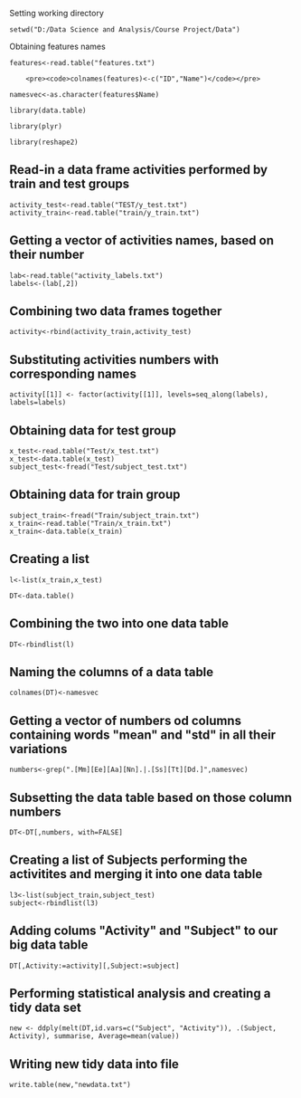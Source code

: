 Setting working directory

<pre><code>setwd("D:/Data Science and Analysis/Course Project/Data")
</code></pre>

Obtaining features names

<pre><code>features<-read.table("features.txt")</code></pre>
        <pre><code>colnames(features)<-c("ID","Name")</code></pre>

<pre><code>namesvec<-as.character(features$Name)</code></pre>


<pre><code>library(data.table)</code></pre>

<pre><code>library(plyr)</code></pre>

<pre><code>library(reshape2)
</code></pre>

## Read-in a data frame activities performed by train and test groups

<pre><code>activity_test<-read.table("TEST/y_test.txt")
activity_train<-read.table("train/y_train.txt")
</code></pre>
## Getting a vector of activities names, based on their number

<pre><code>lab<-read.table("activity_labels.txt")
labels<-(lab[,2])
</code></pre>
## Combining two data frames together

<pre><code>activity<-rbind(activity_train,activity_test)
</code></pre>
## Substituting activities numbers with corresponding names

<pre><code>activity[[1]] <- factor(activity[[1]], levels=seq_along(labels), labels=labels)
</code></pre>
## Obtaining data for test group

<pre><code>x_test<-read.table("Test/x_test.txt")
x_test<-data.table(x_test)
subject_test<-fread("Test/subject_test.txt")
</code></pre>
## Obtaining data for train group

<pre><code>subject_train<-fread("Train/subject_train.txt")
x_train<-read.table("Train/x_train.txt")
x_train<-data.table(x_train)
</code></pre>
## Creating a list

<pre><code>l<-list(x_train,x_test)

DT<-data.table()
</code></pre>
## Combining the two into one data table

<pre><code>DT<-rbindlist(l)
</code></pre>
## Naming the columns of a data table 

<pre><code>colnames(DT)<-namesvec
</code></pre>
## Getting a vector of numbers od columns containing words "mean" and "std" in all their variations

<pre><code>numbers<-grep(".[Mm][Ee][Aa][Nn].|.[Ss][Tt][Dd.]",namesvec)
</code></pre>
## Subsetting the data table based on those column numbers

<pre><code>DT<-DT[,numbers, with=FALSE]
</code></pre>
## Creating a list of Subjects performing the activitites and merging it into one data table 

<pre><code>l3<-list(subject_train,subject_test)
subject<-rbindlist(l3)
</code></pre>
## Adding colums "Activity" and "Subject" to our big data table
 
<pre><code>DT[,Activity:=activity][,Subject:=subject]
</code></pre>
## Performing statistical analysis and creating a tidy data set 

<pre><code>new <- ddply(melt(DT,id.vars=c("Subject", "Activity")), .(Subject, Activity), summarise, Average=mean(value))
</code></pre>
## Writing new tidy data into file

<pre><code>write.table(new,"newdata.txt")
</code></pre>









